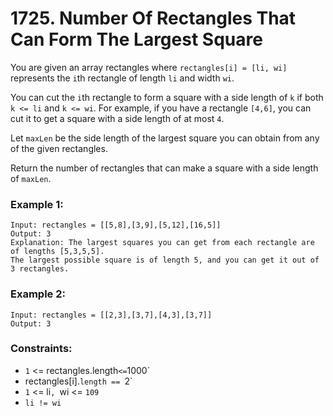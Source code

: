 # 1725. Number Of Rectangles That Can Form The Largest Square

You are given an array rectangles where `rectangles[i] = [li, wi]` represents the `i`th rectangle of length `li` and width `wi`.

You can cut the `i`th rectangle to form a square with a side length of `k` if both `k <= li` and `k <= wi`. For example, if you have a rectangle `[4,6]`, you can cut it to get a square with a side length of at most `4`.

Let `maxLen` be the side length of the largest square you can obtain from any of the given rectangles.

Return the number of rectangles that can make a square with a side length of `maxLen`.

### Example 1:

```
Input: rectangles = [[5,8],[3,9],[5,12],[16,5]]
Output: 3
Explanation: The largest squares you can get from each rectangle are of lengths [5,3,5,5].
The largest possible square is of length 5, and you can get it out of 3 rectangles.
```

### Example 2:

```
Input: rectangles = [[2,3],[3,7],[4,3],[3,7]]
Output: 3
```

### Constraints:

- `1` <= rectangles.length` <= `1000`
- rectangles[i].`length == `2`
- `1` <= li`, `wi <= `109`
- `li != wi`
